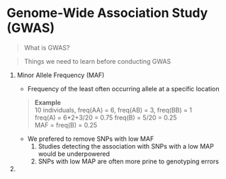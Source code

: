# Genome-Wide Association Study (GWAS)

> What is GWAS?

> Things we need to learn before conducting GWAS  

1. Minor Allele Frequency (MAF)  
   * Frequency of the least often occurring allele at a specific location  
   > __Example__   
   10 individuals, freq(AA) = 6, freq(AB) = 3, freq(BB) = 1   
   freq(A) = 6*2+3/20 = 0.75 freq(B) = 5/20 = 0.25   
   MAF = freq(B) = 0.25  
   * We prefered to remove SNPs with low MAF
     1. Studies detecting the association with SNPs with a low MAP would be underpowered
     2. SNPs with low MAP are often more prine to genotyping errors  
   
2. 
